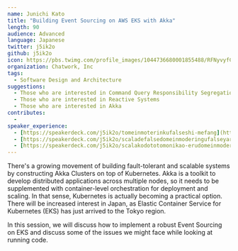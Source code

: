 ```yaml
---
name: Junichi Kato
title: "Building Event Sourcing on AWS EKS with Akka"
length: 90
audience: Advanced
language: Japanese
twitter: j5ik2o
github: j5ik2o
icon: https://pbs.twimg.com/profile_images/1044736680001855488/RFNyvyfC_400x400.jpg
organization: Chatwork, Inc
tags:
  - Software Design and Architecture
suggestions:
  - Those who are interested in Command Query Responsibility Segregation (CQRS) and Event Sourcing
  - Those who are interested in Reactive Systems
  - Those who are interested in Akka
contributes:
  - 
speaker_experience:
  - [https://speakerdeck.com/j5ik2o/tomeinmoterinkufalseshi-mefang](https://speakerdeck.com/j5ik2o/tomeinmoterinkufalseshi-mefang)
  - [https://speakerdeck.com/j5ik2o/scaladefalsedomeinmoderingufalseyarikata](https://speakerdeck.com/j5ik2o/scaladefalsedomeinmoderingufalseyarikata)
  - [https://speakerdeck.com/j5ik2o/scalakodototomonikao-erudomeinmoderingu](https://speakerdeck.com/j5ik2o/scalakodototomonikao-erudomeinmoderingu)
---
```

There's a growing movement of building fault-tolerant and scalable systems by constructing Akka Clusters on top of Kubernetes. Akka is a toolkit to develop distributed applications across multiple nodes, so it needs to be supplemented with container-level orchestration for deployment and scaling. In that sense, Kubernetes is actually becoming a practical option. There will be increased interest in Japan, as Elastic Container Service for Kubernetes (EKS) has just arrived to the Tokyo region.

In this session, we will discuss how to implement a robust Event Sourcing on EKS and discuss some of the issues we might face while looking at running code.
